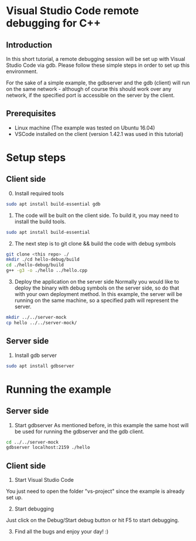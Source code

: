 # Visual Studio Code remote debugging for C++

## Introduction

In this short tutorial, a remote debugging session will be set up with Visual Studio Code via gdb. Please follow these simple steps in order to set up this environment.

For the sake of a simple example, the gdbserver and the gdb (client) will run on the same network - although of course this should work over any network, if the specified port is accessible on the server by the client.

## Prerequisites
* Linux machine (The example was tested on Ubuntu 16.04)
* VSCode installed on the client (version 1.42.1 was used in this tutorial)

# Setup steps

## Client side

0. Install required tools
```bash
sudo apt install build-essential gdb
```

1. The code will be built on the client side. To build it, you may need to install the build tools.
```bash
sudo apt install build-essential
```

2. The next step is to git clone && build the code with debug symbols
```bash
git clone <this repo> ./
mkdir ./cd hello-debug/build
cd ./hello-debug/build
g++ -g3 -o ./hello ../hello.cpp
```

3. Deploy the application on the server side
Normally you would like to deploy the binary with debug symbols on the server side, so do that with your own deployment method. In this example, the server will be running on the same machine, so a specified path will represent the server.
```bash
mkdir ../../server-mock
cp hello ../../server-mock/
```

## Server side

1. Install gdb server
```bash
sudo apt install gdbserver
```

# Running the example

## Server side

1. Start gdbserver
As mentioned before, in this example the same host will be used for running the gdbserver and the gdb client.
```bash
cd ../../server-mock
gdbserver localhost:2159 ./hello
```

## Client side

1. Start Visual Studio Code

You just need to open the folder "vs-project" since the example is already set up.

2. Start debugging

Just click on the Debug/Start debug button or hit F5 to start debugging.

3. Find all the bugs and enjoy your day! :)
